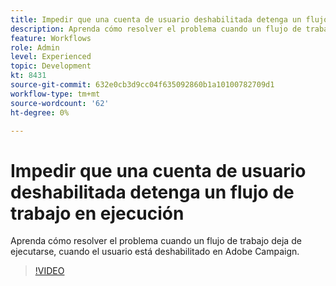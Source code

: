 ```yaml
---
title: Impedir que una cuenta de usuario deshabilitada detenga un flujo de trabajo en ejecución
description: Aprenda cómo resolver el problema cuando un flujo de trabajo deja de ejecutarse, cuando el usuario está deshabilitado en Adobe Campaign.
feature: Workflows
role: Admin
level: Experienced
topic: Development
kt: 8431
source-git-commit: 632e0cb3d9cc04f635092860b1a10100782709d1
workflow-type: tm+mt
source-wordcount: '62'
ht-degree: 0%

---
```



# Impedir que una cuenta de usuario deshabilitada detenga un flujo de trabajo en ejecución

Aprenda cómo resolver el problema cuando un flujo de trabajo deja de ejecutarse, cuando el usuario está deshabilitado en Adobe Campaign.

>[!VIDEO](https://video.tv.adobe.com/v/335988?quality=12)
